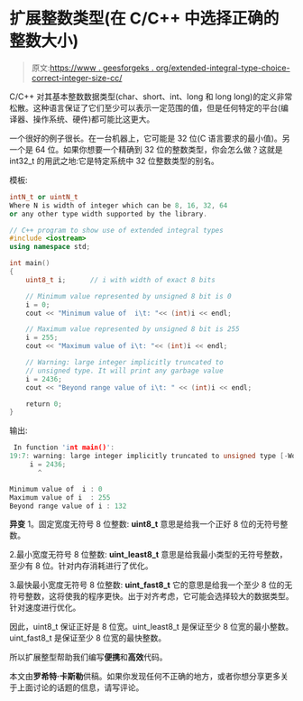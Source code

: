 # 扩展整数类型(在 C/C++ 中选择正确的整数大小)

> 原文:[https://www . geesforgeks . org/extended-integral-type-choice-correct-integer-size-cc/](https://www.geeksforgeeks.org/extended-integral-types-choosing-correct-integer-size-cc/)

C/C++ 对其基本整数数据类型(char、short、int、long 和 long long)的定义非常松散。这种语言保证了它们至少可以表示一定范围的值，但是任何特定的平台(编译器、操作系统、硬件)都可能比这更大。

一个很好的例子很长。在一台机器上，它可能是 32 位(C 语言要求的最小值)。另一个是 64 位。如果你想要一个精确到 32 位的整数类型，你会怎么做？这就是 int32_t 的用武之地:它是特定系统中 32 位整数类型的别名。

模板:

```cpp
intN_t or uintN_t
Where N is width of integer which can be 8, 16, 32, 64
or any other type width supported by the library.

```

```cpp
// C++ program to show use of extended integral types
#include <iostream>
using namespace std;

int main()
{
    uint8_t i;      // i with width of exact 8 bits

    // Minimum value represented by unsigned 8 bit is 0
    i = 0;
    cout << "Minimum value of  i\t: "<< (int)i << endl;

    // Maximum value represented by unsigned 8 bit is 255
    i = 255;
    cout << "Maximum value of i\t: "<< (int)i << endl;

    // Warning: large integer implicitly truncated to
    // unsigned type. It will print any garbage value
    i = 2436;
    cout << "Beyond range value of i\t: " << (int)i << endl;

    return 0;
}
```

输出:

```cpp
 In function 'int main()':
19:7: warning: large integer implicitly truncated to unsigned type [-Woverflow]
     i = 2436;
       ^

Minimum value of  i	: 0
Maximum value of i	: 255
Beyond range value of i	: 132

```

**异变**
1。固定宽度无符号 8 位整数: **uint8_t**
意思是给我一个正好 8 位的无符号整数。

2.最小宽度无符号 8 位整数: **uint_least8_t**
意思是给我最小类型的无符号整数，至少有 8 位。针对内存消耗进行了优化。

3.最快最小宽度无符号 8 位整数: **uint_fast8_t**
它的意思是给我一个至少 8 位的无符号整数，这将使我的程序更快。出于对齐考虑，它可能会选择较大的数据类型。针对速度进行优化。

因此，uint8_t 保证正好是 8 位宽。uint_least8_t 是保证至少 8 位宽的最小整数。uint_fast8_t 是保证至少 8 位宽的最快整数。

所以扩展整型帮助我们编写**便携**和**高效**代码。

本文由**罗希特·卡斯勒**供稿。如果你发现任何不正确的地方，或者你想分享更多关于上面讨论的话题的信息，请写评论。